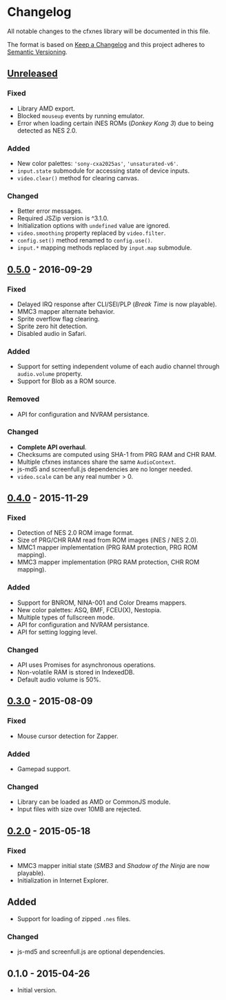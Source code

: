 # Changelog

All notable changes to the cfxnes library will be documented in this file.

The format is based on [Keep a Changelog](http://keepachangelog.com/en/1.0.0/)
and this project adheres to [Semantic Versioning](http://semver.org/spec/v2.0.0.html).

## [Unreleased][unreleased]

### Fixed

- Library AMD export.
- Blocked `mouseup` events by running emulator.
- Error when loading certain iNES ROMs (*Donkey Kong 3*) due to being detected as NES 2.0.

### Added

- New color palettes: `'sony-cxa2025as'`, `'unsaturated-v6'`.
- `input.state` submodule for accessing state of device inputs.
- `video.clear()` method for clearing canvas.

### Changed

- Better error messages.
- Required JSZip version is ^3.1.0.
- Initialization options with `undefined` value are ignored.
- `video.smoothing` property replaced by `video.filter`.
- `config.set()` method renamed to `config.use()`.
- `input.*` mapping methods replaced by `input.map` submodule.

## [0.5.0] - 2016-09-29

### Fixed

- Delayed IRQ response after CLI/SEI/PLP (*Break Time* is now playable).
- MMC3 mapper alternate behavior.
- Sprite overflow flag clearing.
- Sprite zero hit detection.
- Disabled audio in Safari.

### Added

- Support for setting independent volume of each audio channel through `audio.volume` property.
- Support for Blob as a ROM source.

### Removed

- API for configuration and NVRAM persistance.

### Changed

- **Complete API overhaul**.
- Checksums are computed using SHA-1 from PRG RAM and CHR RAM.
- Multiple cfxnes instances share the same `AudioContext`.
- js-md5 and screenfull.js dependencies are no longer needed.
- `video.scale` can be any real number > 0.

## [0.4.0] - 2015-11-29

### Fixed

- Detection of NES 2.0 ROM image format.
- Size of PRG/CHR RAM read from ROM images (iNES / NES 2.0).
- MMC1 mapper implementation (PRG RAM protection, PRG ROM mapping).
- MMC3 mapper implementation (PRG RAM protection, CHR ROM mapping).

### Added

- Support for BNROM, NINA-001 and Color Dreams mappers.
- New color palettes: ASQ, BMF, FCEU(X), Nestopia.
- Multiple types of fullscreen mode.
- API for configuration and NVRAM persistance.
- API for setting logging level.

### Changed

- API uses Promises for asynchronous operations.
- Non-volatile RAM is stored in IndexedDB.
- Default audio volume is 50%.

## [0.3.0] - 2015-08-09

### Fixed

- Mouse cursor detection for Zapper.

### Added

- Gamepad support.

### Changed

- Library can be loaded as AMD or CommonJS module.
- Input files with size over 10MB are rejected.

## [0.2.0] - 2015-05-18

### Fixed

- MMC3 mapper initial state (*SMB3* and *Shadow of the Ninja* are now playable).
- Initialization in Internet Explorer.

## Added

- Support for loading of zipped `.nes` files.

### Changed

- js-md5 and screenfull.js are optional dependencies.

## 0.1.0 - 2015-04-26

- Initial version.

[unreleased]: https://github.com/jpikl/cfxnes/compare/v0.5.0...HEAD
[0.5.0]: https://github.com/jpikl/cfxnes/compare/v0.4.0...v0.5.0
[0.4.0]: https://github.com/jpikl/cfxnes/compare/v0.3.0...v0.4.0
[0.3.0]: https://github.com/jpikl/cfxnes/compare/v0.2.0...v0.3.0
[0.2.0]: https://github.com/jpikl/cfxnes/compare/v0.1.0...v0.2.0
